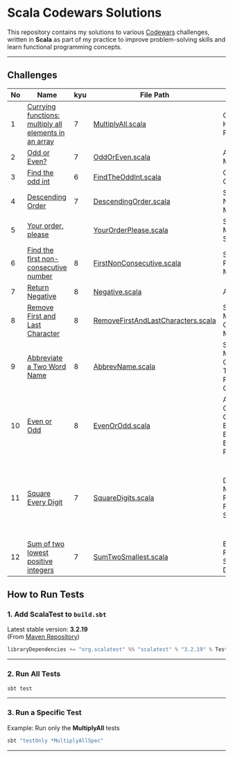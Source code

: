 # Scala Codewars Solutions

This repository contains my solutions to various [Codewars](https://www.codewars.com) challenges, written in **Scala** as part of my practice to improve problem-solving skills and learn functional programming concepts.

---

## Challenges

| No | Name                                                                                                                  | kyu | File Path                                                                                 | Related Topic                                                                | Test File                                                                                   | Note                                                                |
|----|-----------------------------------------------------------------------------------------------------------------------|-----|-------------------------------------------------------------------------------------------|------------------------------------------------------------------------------|---------------------------------------------------------------------------------------------|---------------------------------------------------------------------|
| 1  | [Currying functions: multiply all elements in an array](https://www.codewars.com/kata/586909e4c66d18dd1800009b/scala) | 7   | [MultiplyAll.scala](./src/main/scala/MultiplyAll.scala)                                   | Currying, Higher-Order Functions                                             | [MultiplyAllSpec.scala](./src/test/scala/MultiplyAllSpec.scala)                             |                                                                     |
| 2  | [Odd or Even?](https://www.codewars.com/kata/5949481f86420f59480000e7/train/scala)                                    | 7   | [OddOrEven.scala](./src/main/scala/OddOrEven.scala)                                       | Arithmetic, Modulus                                                          | [OddEvenSpec.scala](./src/test/scala/OddEvenSpec.scala)                                     |                                                                     |
| 3  | [Find the odd int](https://www.codewars.com/kata/54da5a58ea159efa38000836/train/scala)                                | 6   | [FindTheOddInt.scala](./src/main/scala/FindTheOddInt.scala)                               | Counting, Collections                                                        | [FindTheOddIntSpec.scala](./src/test/scala/FindTheOddIntSpec.scala)                         |                                                                     |
| 4  | [Descending Order](https://www.codewars.com/kata/5467e4d82edf8bbf40000155)                                            | 7   | [DescendingOrder.scala](./src/main/scala/DescendingOrder.scala)                           | Sorting, Number Manipulation                                                 | —                                                                                           |                                                                     |
| 5  | [Your order, please](https://www.codewars.com/kata/55c45be3b2079eccff00010f/train/scala)                              |     | [YourOrderPlease.scala](./src/main/scala/YourOrderPlease.scala)                           | String Manipulation, Sorting                                                 | —                                                                                           |                                                                     |
| 6  | [Find the first non-consecutive number](https://www.codewars.com/kata/58f8a3a27a5c28d92e000144/train/scala)           | 8   | [FirstNonConsecutive.scala](./src/main/scala/FirstNonConsecutive.scala)                   | Sequences, Pattern Matching                                                  | [FindNonConsecutiveSpec.scala](./src/test/scala/FindNonConsecutiveSpec.scala)               |                                                                     |
| 7  | [Return Negative](https://www.codewars.com/kata/55685cd7ad70877c23000102/train/scala)                                 | 8   | [Negative.scala](./src/main/scala/Negative.scala)                                         | Arithmetic                                                                   | —                                                                                           |                                                                     |
| 8  | [Remove First and Last Character](https://www.codewars.com/kata/56bc28ad5bdaeb48760009b0/solutions/scala)             | 8   | [RemoveFirstAndLastCharacters.scala](./src/main/scala/RemoveFirstAndLastCharacters.scala) | String Manipulation, Guards, Pattern Matching                                | [RemoveFirstAndLastCharactersSpec](./src/test/scala/RemoveFirstAndLastCharactersSpec.scala) |                                                                     |
| 9  | [Abbreviate a Two Word Name](https://www.codewars.com/kata/57eadb7ecd143f4c9c0000a3/scala)                            | 8   | [AbbrevName.scala](./src/main/scala/AbbrevName.scala)                                     | String Manipulation, Collection Transformation, Functional Composition       | -                                                                                           |                                                                     |
| 10 | [Even or Odd](https://www.codewars.com/kata/53da3dbb4a5168369a0000fe/train/scala)                                     | 8   | [EvenOrOdd.scala](./src/main/scala/EvenOrOdd.scala)                                       | Arithmetic Operations, Conditional Expressions, Expression-Based Programming | -                                                                                           |                                                                     |
| 11 | [Square Every Digit](https://www.codewars.com/kata/546e2562b03326a88e000020/scala)                                    | 7   | [SquareDigits.scala](./src/main/scala/SquareDigits.scala)                                 | Digit Manipulation, FoldLeft, Functional Style                               | -                                                                                           | Lean Sealed Traits for Domain Errors, BigInt vs Int Overflow Safety |                        
| 12 | [Sum of two lowest positive integers](https://www.codewars.com/kata/558fc85d8fd1938afb000014/scala)                   | 7   | [SumTwoSmallest.scala](./src/main/scala/SumTwoSmallest.scala)                             | Error Handling, FoldLeft, Min Search, Domain Errors                          | -                                                                                           |                                                                     |

## How to Run Tests

### 1. Add ScalaTest to `build.sbt`

Latest stable version: **3.2.19**  
(From [Maven Repository](https://mvnrepository.com/artifact/org.scalatest/scalatest/3.2.19))

```scala
libraryDependencies += "org.scalatest" %% "scalatest" % "3.2.19" % Test
```

---

### 2. Run All Tests

```bash
sbt test
```

---

### 3. Run a Specific Test

Example: Run only the **MultiplyAll** tests

```bash
sbt "testOnly *MultiplyAllSpec"
```

---

